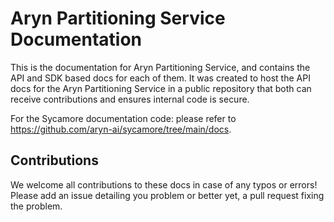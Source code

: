 # Aryn Partitioning Service Documentation

This is the documentation for Aryn Partitioning Service, and contains the API and SDK based docs for each of them. It was created to host the API docs for the Aryn Partitioning Service in a public repository that both can receive contributions and ensures internal code is secure.

For the Sycamore documentation code: please refer to https://github.com/aryn-ai/sycamore/tree/main/docs.

## Contributions

We welcome all contributions to these docs in case of any typos or errors! Please add an issue detailing you problem or better yet, a pull request fixing the problem.
